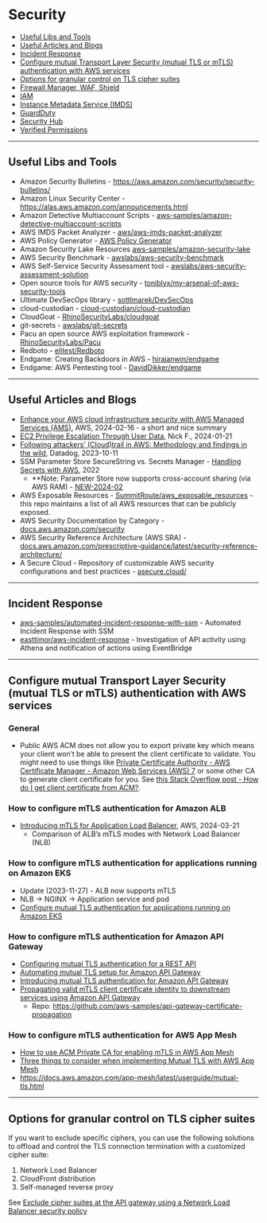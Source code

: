 
# Security

- [Useful Libs and Tools](#useful-libs-and-tools)
- [Useful Articles and Blogs](#useful-articles-and-blogs)
- [Incident Response](#incident-response)
- [Configure mutual Transport Layer Security (mutual TLS or mTLS) authentication with AWS services](#configure-mutual-transport-layer-security-mutual-tls-or-mtls-authentication-with-aws-services)
- [Options for granular control on TLS cipher suites](#options-for-granular-control-on-tls-cipher-suites)
- [Firewall Manager, WAF, Shield](./WAF-FirewallManager-Shield/README.md)
- [IAM](./IAM/)
- [Instance Metadata Service (IMDS)](./Security/aws_metadata/)
- [GuardDuty](./GuardDuty/)
- [Security Hub](./SecurityHub/)
- [Verified Permissions](./VerifiedPermissions/)

---
## Useful Libs and Tools

- Amazon Security Bulletins - https://aws.amazon.com/security/security-bulletins/
- Amazon Linux Security Center - https://alas.aws.amazon.com/announcements.html
- Amazon Detective Multiaccount Scripts - [aws-samples/amazon-detective-multiaccount-scripts](https://github.com/aws-samples/amazon-detective-multiaccount-scripts)
- AWS IMDS Packet Analyzer - [aws/aws-imds-packet-analyzer](https://github.com/aws/aws-imds-packet-analyzer)
- AWS Policy Generator - [AWS Policy Generator](https://awspolicygen.s3.amazonaws.com/policygen.html)
- Amazon Security Lake Resources [aws-samples/amazon-security-lake](https://github.com/aws-samples/amazon-security-lake)
- AWS Security Benchmark - [awslabs/aws-security-benchmark](https://github.com/awslabs/aws-security-benchmark)
- AWS Self-Service Security Assessment tool - [awslabs/aws-security-assessment-solution](https://github.com/awslabs/aws-security-assessment-solution)
- Open source tools for AWS security - [toniblyx/my-arsenal-of-aws-security-tools](https://github.com/toniblyx/my-arsenal-of-aws-security-tools)
- Ultimate DevSecOps library - [sottlmarek/DevSecOps](https://github.com/sottlmarek/DevSecOps)
- cloud-custodian - [cloud-custodian/cloud-custodian](https://github.com/cloud-custodian/cloud-custodian)
- CloudGoat - [RhinoSecurityLabs/cloudgoat](https://github.com/RhinoSecurityLabs/cloudgoat)
- git-secrets - [awslabs/git-secrets](https://github.com/awslabs/git-secrets)
- Pacu an open source AWS exploitation framework - [RhinoSecurityLabs/Pacu](https://github.com/RhinoSecurityLabs/pacu)
- Redboto - [elitest/Redboto](https://github.com/elitest/Redboto)
- Endgame: Creating Backdoors in AWS - [hirajanwin/endgame](https://github.com/hirajanwin/endgame)
- Endgame: AWS Pentesting tool - [DavidDikker/endgame](https://github.com/DavidDikker/endgame)


---
## Useful Articles and Blogs

- [Enhance your AWS cloud infrastructure security with AWS Managed Services (AMS)](https://aws.amazon.com/blogs/mt/enhance-your-aws-cloud-infrastructure-security-with-aws-managed-services-ams/), AWS, 2024-02-16 - a short and nice summary
- [EC2 Privilege Escalation Through User Data](https://hackingthe.cloud/aws/exploitation/local_ec2_priv_esc_through_user_data/), Nick F., 2024-01-21
- [Following attackers’ (Cloud)trail in AWS: Methodology and findings in the wild](https://securitylabs.datadoghq.com/articles/following-attackers-trail-in-aws-methodology-findings-in-the-wild/), Datadog, 2023-10-11
- SSM Parameter Store SecureString vs. Secrets Manager - [Handling Secrets with AWS](https://www.lastweekinaws.com/blog/handling-secrets-with-aws/), 2022
    - **Note: Parameter Store now supports cross-account sharing (via AWS RAM) - [NEW-2024-02](https://aws.amazon.com/about-aws/whats-new/2024/02/aws-systems-manager-parameter-store-cross-account-sharing/)
- AWS Exposable Resources - [SummitRoute/aws_exposable_resources](https://github.com/SummitRoute/aws_exposable_resources) - this repo maintains a list of all AWS resources that can be publicly exposed.
- AWS Security Documentation by Category - [docs.aws.amazon.com/security](https://docs.aws.amazon.com/security/)
- AWS Security Reference Architecture (AWS SRA) - [docs.aws.amazon.com/prescriptive-guidance/latest/security-reference-architecture/](https://docs.aws.amazon.com/prescriptive-guidance/latest/security-reference-architecture/architecture.html)
- A Secure Cloud - Repository of customizable AWS security configurations and best practices - [asecure.cloud/](https://asecure.cloud/)


---
## Incident Response

- [aws-samples/automated-incident-response-with-ssm](https://github.com/aws-samples/automated-incident-response-with-ssm) - Automated Incident Response with SSM
- [easttimor/aws-incident-response](https://github.com/easttimor/aws-incident-response) - Investigation of API activity using Athena and notification of actions using EventBridge


---
## Configure mutual Transport Layer Security (mutual TLS or mTLS) authentication with AWS services

### General

- Public AWS ACM does not allow you to export private key which means your client won’t be able to present the client certificate to validate. You might need to use things like [Private Certificate Authority - AWS Certificate Manager - Amazon Web Services (AWS) 7](https://aws.amazon.com/certificate-manager/private-certificate-authority/) or some other CA to generate client certificate for you. See [this Stack Overflow post - How do I get client certificate from ACM?](https://stackoverflow.com/questions/64606582/how-do-i-get-client-certificate-from-acm).

### How to configure mTLS authentication for Amazon ALB

- [Introducing mTLS for Application Load Balancer](https://aws.amazon.com/blogs/networking-and-content-delivery/introducing-mtls-for-application-load-balancer/), AWS, 2024-03-21
    - Comparison of ALB’s mTLS modes with Network Load Balancer (NLB)

### How to configure mTLS authentication for applications running on Amazon EKS

- Update (2023-11-27) - ALB now supports mTLS
- NLB → NGINX → Application service and pod
- [Configure mutual TLS authentication for applications running on Amazon EKS](https://docs.aws.amazon.com/prescriptive-guidance/latest/patterns/configure-mutual-tls-authentication-for-applications-running-on-amazon-eks.html)

### How to configure mTLS authentication for Amazon API Gateway

- [Configuring mutual TLS authentication for a REST API](https://docs.aws.amazon.com/apigateway/latest/developerguide/rest-api-mutual-tls.html)
- [Automating mutual TLS setup for Amazon API Gateway](https://aws.amazon.com/blogs/compute/automating-mutual-tls-setup-for-amazon-api-gateway/)
- [Introducing mutual TLS authentication for Amazon API Gateway](https://aws.amazon.com/blogs/compute/introducing-mutual-tls-authentication-for-amazon-api-gateway/)
- [Propagating valid mTLS client certificate identity to downstream services using Amazon API Gateway](https://aws.amazon.com/blogs/compute/propagating-valid-mtls-client-certificate-identity-to-downstream-services-using-amazon-api-gateway/)
    - Repo: https://github.com/aws-samples/api-gateway-certificate-propagation

### How to configure mTLS authentication for AWS App Mesh

- [How to use ACM Private CA for enabling mTLS in AWS App Mesh](https://aws.amazon.com/blogs/security/how-to-use-acm-private-ca-for-enabling-mtls-in-aws-app-mesh/)
- [Three things to consider when implementing Mutual TLS with AWS App Mesh](https://aws.amazon.com/blogs/containers/three-things-to-consider-when-implementing-mutual-tls-with-aws-app-mesh/)
- https://docs.aws.amazon.com/app-mesh/latest/userguide/mutual-tls.html


---
## Options for granular control on TLS cipher suites

If you want to exclude specific ciphers, you can use the following solutions to offload and control the TLS connection termination with a customized cipher suite:
1. Network Load Balancer
2. CloudFront distribution
3. Self-managed reverse proxy

See [Exclude cipher suites at the API gateway using a Network Load Balancer security policy](https://aws.amazon.com/blogs/security/exclude-cipher-suites-at-the-api-gateway-using-a-network-load-balancer-security-policy/)
